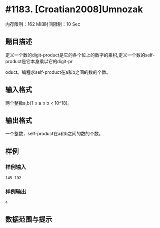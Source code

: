 # #1183. [Croatian2008]Umnozak

内存限制：162 MiB时间限制：10 Sec

## 题目描述

定义一个数的digit-product是它的各个位上的数字的乘积,定义一个数的self-product是它本身乘以它的digit-pr

oduct。编程求self-product在a和b之间的数的个数。

## 输入格式

两个整数a,b(1 &le; a &le; b < 10^18)。

## 输出格式

一个整数，self-product在a和b之间的数的个数。

## 样例

### 样例输入

    
    145 192
    

### 样例输出

    
    4
    

## 数据范围与提示
